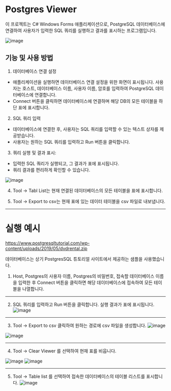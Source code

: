 # Postgres Viewer

이 프로젝트는 C# Windows Forms 애플리케이션으로, PostgreSQL 데이터베이스에 연결하여 사용자가 입력한 SQL 쿼리를 실행하고 결과를 표시하는 프로그램입니다.


![image](https://github.com/Yuhyeingjoo/PostgresViewer/assets/54518241/2bfbeb59-e180-4ef5-b731-04b0240e863a)



## 기능 및 사용 방법

1. 데이터베이스 연결 설정

- 애플리케이션을 실행하면 데이터베이스 연결 설정을 위한 화면이 표시됩니다.
사용자는 호스트, 데이터베이스 이름, 사용자 이름, 암호를 입력하여 PostgreSQL 데이터베이스에 연결합니다.
- Connect 버튼을 클릭하면 데이터베이스에 연결하며 해당 DB의 모든 테이블을 하단 표에 표시합니다.

2. SQL 쿼리 입력

- 데이터베이스에 연결한 후, 사용자는 SQL 쿼리를 입력할 수 있는 텍스트 상자를 제공받습니다.
- 사용자는 원하는 SQL 쿼리를 입력하고 Run 버튼을 클릭합니다.

3. 쿼리 실행 및 결과 표시:

- 입력한 SQL 쿼리가 실행되고, 그 결과가 표에 표시됩니다.
- 쿼리 결과를 편리하게 확인할 수 있습니다.

![image](https://github.com/Yuhyeingjoo/PostgresViewer/assets/54518241/7ab8beb2-b069-404d-943d-d4b98c7c98b0)




4. Tool -> Tabl List는 현재 연결된 데이터베이스의 모든 테이블을 표에 표시합니다.

5. Tool -> Export to csv는 현재 표에 있는 데이터 테이블을 csv 파일로 내보냅니다.





---


# 실행 예시
https://www.postgresqltutorial.com/wp-content/uploads/2019/05/dvdrental.zip

데이터베이스는 상기 PostgresSQL 튜토리얼 사이트에서 제공하는 샘플을 사용했습니다.




1. Host, Postgres의 사용자 이름, Postgres의 비밀번호, 접속할 데이터베이스 이름을 입력한 후 Connect 버튼을 클릭하면 해당 데이터베이스에 접속하여 모든 테이블을 나열합니다.




---

2. SQL 쿼리를 입력하고 Run 버튼을 클릭합니다. 실행 결과가 표에 표시됩니다.
![image](https://github.com/Yuhyeingjoo/PostgresViewer/assets/54518241/a1a4d9a3-b4ac-4690-80fa-99fb750664ce)


---

3. Tool -> Export to csv 클릭하여 원하는 경로에 csv 파일을 생성합니다.
![image](https://github.com/Yuhyeingjoo/PostgresViewer/assets/54518241/b07fd837-37cf-4bd9-8de9-e01fe974b08e)

![image](https://github.com/Yuhyeingjoo/Postgres-/assets/54518241/6fe64cd4-0672-4b3a-8e79-f1a9b245ab4b)


---


4. Tool -> Clear Viewer 를 선택하여 현재 표를 비웁니다.

![image](https://github.com/Yuhyeingjoo/Postgres-/assets/54518241/f90962b9-830c-4bd7-aa71-11963c19ff8a)
![image](https://github.com/Yuhyeingjoo/Postgres-/assets/54518241/57f5bb4d-7e51-4f29-897a-f428cef326ce)


---
5.  Tool -> Table list 를 선택하여 접속한 데이터베이스의 테이블 리스트를 표시합니다. 
![image](https://github.com/Yuhyeingjoo/PostgresViewer/assets/54518241/21f50c19-658a-404b-93b2-b14d499abc18)



